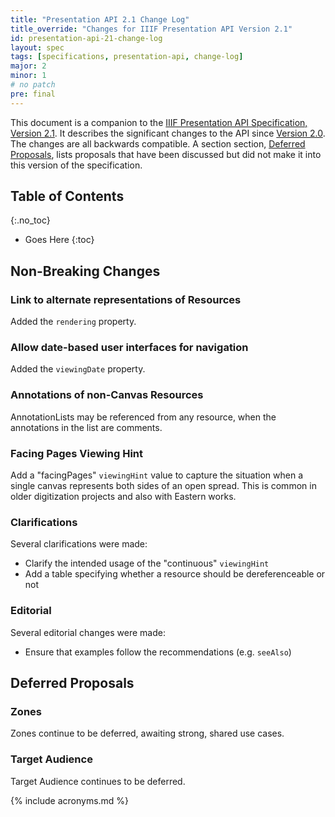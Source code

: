 ```yaml
---
title: "Presentation API 2.1 Change Log"
title_override: "Changes for IIIF Presentation API Version 2.1"
id: presentation-api-21-change-log
layout: spec
tags: [specifications, presentation-api, change-log]
major: 2
minor: 1
# no patch
pre: final
---
```


This document is a companion to the [IIIF Presentation API Specification, Version 2.1][prezi-api]. It describes the significant changes to the API since [Version 2.0][prezi-api-20]. The changes are all backwards compatible. A section section, [Deferred Proposals][deferred-proposals], lists proposals that have been discussed but did not make it into this version of the specification.


## Table of Contents
{:.no_toc}

* Goes Here
{:toc}

## Non-Breaking Changes

### Link to alternate representations of Resources

Added the `rendering` property.

### Allow date-based user interfaces for navigation

Added the `viewingDate` property.

### Annotations of non-Canvas Resources

AnnotationLists may be referenced from any resource, when the annotations in the list are comments.

### Facing Pages Viewing Hint

Add a "facingPages" `viewingHint` value to capture the situation when a single canvas represents both sides of an open spread.  This is common in older digitization projects and also with Eastern works.

### Clarifications

Several clarifications were made:

* Clarify the intended usage of the "continuous" `viewingHint`
* Add a table specifying whether a resource should be dereferenceable or not

### Editorial

Several editorial changes were made:

* Ensure that examples follow the recommendations (e.g. `seeAlso`)


## Deferred Proposals

### Zones

Zones continue to be deferred, awaiting strong, shared use cases.

### Target Audience

Target Audience continues to be deferred.


[deferred-proposals]: #deferred-proposals "Presentation API 2.1 Deferred Proposals"
[other-changes]: #other-changes "Presentation API 2.1 Non-Breaking Changes"
[prezi-api]: /api/presentation/2.1/ "Presentation API 2.1"
[prezi-api-20]: /api/presentation/2.0/ "Presentation API 2.0"
[prezi-api-10]: /api/metadata/1.0/ "Metadata API 1.0"


{% include acronyms.md %}
